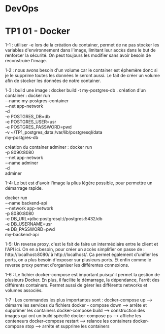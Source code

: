 # DevOps
# TP1 01 - Docker 
1-1 : utiliser -e lors de la création du container, permet de ne pas stocker les variables d'environnement dans l'image, limitant leur accès dans le but de renforcer la sécurité. On peut toujours les modifier sans avoir besoin de reconstruire l'image. 

1-2 : nous avons besoin d'un volume car le container est éphemère donc si je le supprime toutes les données le seront aussi. Le fait de créer un volume afin de stocker les données de notre container. 

1-3 : build une image : docker build -t my-postgres-db .
      création d'un container : docker run \
  --name my-postgres-container \
  --net app-network \
  -d \
  -e POSTGRES_DB=db \
  -e POSTGRES_USER=usr \
  -e POSTGRES_PASSWORD=pwd \
  -v ~/TP1_postgres_data:/var/lib/postgresql/data \
  my-postgres-db

création du container adminer : docker run \
  -p 8090:8080 \
  --net app-network \
  --name adminer \
  -d \
  adminer

1-4: Le but est d'avoir l'image la plius légère possible, pour permettre un démarrage rapide. 

docker run \
  --name backend-api \
  --network app-network \
  -p 8080:8080 \
  -e DB_URL=jdbc:postgresql://postgres:5432/db \
  -e DB_USERNAME=usr \
  -e DB_PASSWORD=pwd \
  my-backend-api


1-5: Un reverse proxy, c'est le fait de faire un intermédiaire entre le client et l'API ici. On en a besoin, pour créer un accès simplifier on passe de : http://localhost:8080/ à http://localhost/. Ça permet également d'unifier les ports, on a plus besoin d'exposer sur plusieurs ports. Et enfin comme le reverse proxy permet d'organiser les différentes connexions. 

1-6 : Le fichier docker-compose est important puisqu'il permet la gestion de plusieurs Docker. En plus, il facilite le démarrage, la dépendance, l'arrêt des différents containers. Permet aussi de gérer les différents networks et volumes associés. 

1-7 : Les commandes les plus importantes sont : docker-compose up --> démarre les services du fichiers
                                                docker - compose down --> arrête et supprimer les containers
                                                docker-compose build --> construction des images qui ont un build spécifié
                                                docker-compose ps --> affiche les conteneurs
                                                docker-compose restart --> relance les containers
                                                docker-compose stop --> arrête et supprime les containers

 

